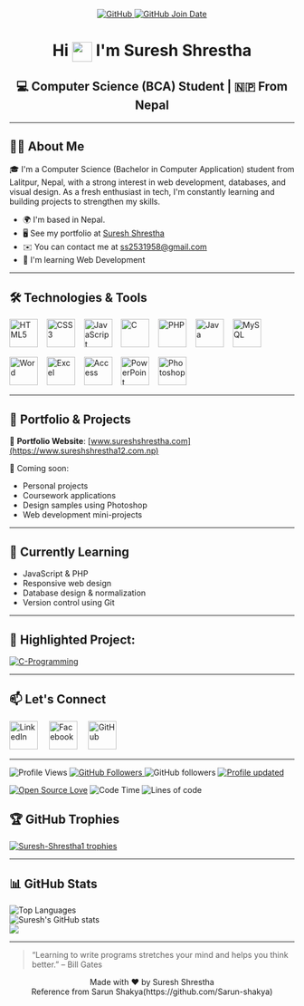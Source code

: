 <p align ="center">
  <a href="https://github.com/Suresh-Shrestha1" target="_blank">
    <img alt="GitHub" src="https://img.shields.io/badge/-@Suresh--Shrestha-181717?style=flat-square&logo=GitHub&logoColor=white">
  </a>
  <a href="https://github.com/Suresh-Shrestha1" target="_blank">
    <img alt="GitHub Join Date" src="https://img.shields.io/badge/GitHub%20Joined-July%202022-181717?style=flat-square&logo=github&logoColor=white" />
  </a>
</p>

<h1 align="center">
  Hi <img src="https://media.giphy.com/media/hvRJCLFzcasrR4ia7z/giphy.gif" width="35" style="vertical-align:middle"/> I'm Suresh Shrestha
</h1>
<!-- <h3 align="center">💻 Aspiring Web Developer | 🎓 Computer Science (BCA) Student | 🇳🇵 From Nepal</h3> -->
<h2 align="center">
  💻 Computer Science (BCA) Student | 🇳🇵 From Nepal
</h2>

---


## 👨‍💻 About Me

🎓 I'm a Computer Science (Bachelor in Computer Application) student from Lalitpur, Nepal, with a strong interest in web development, databases, and visual design. As a fresh enthusiast in tech, I'm constantly learning and building projects to strengthen my skills.

- 🌍 I'm based in Nepal.  
- 🖥️ See my portfolio at [Suresh Shrestha](https://www.sureshshrestha12.com.np)  
- ✉️ You can contact me at [ss2531958@gmail.com](mailto:ss2531958@gmail.com) 
- 🧠 I'm learning Web Development
<!-- - 🚀 I'm currently working on [Company name](http://website) -->  

---

## 🛠️ Technologies & Tools
<p>
  <!-- Programming Languages -->
  <img src="https://cdn.jsdelivr.net/gh/devicons/devicon/icons/html5/html5-original.svg" height="50" alt="HTML5" title="HTML5"/>&nbsp;&nbsp;&nbsp;
  <img src="https://cdn.jsdelivr.net/gh/devicons/devicon/icons/css3/css3-original.svg" height="50" alt="CSS3"  title="CSS3"/>&nbsp;&nbsp;&nbsp;
  <img src="https://cdn.jsdelivr.net/gh/devicons/devicon/icons/javascript/javascript-original.svg" height="50" alt="JavaScript"  title="JavaScript"/>&nbsp;&nbsp;&nbsp;
  <img src="https://cdn.jsdelivr.net/gh/devicons/devicon/icons/c/c-original.svg" height="50" alt="C"  title="C"/>&nbsp;&nbsp;&nbsp;
  <img src="https://cdn.jsdelivr.net/gh/devicons/devicon/icons/php/php-original.svg" height="50" alt="PHP"  title="PHP"/>&nbsp;&nbsp;&nbsp;
  <img src="https://cdn.jsdelivr.net/gh/devicons/devicon/icons/java/java-original.svg" height="50" alt="Java" title="Java"/>&nbsp;&nbsp;&nbsp;
  <img src="https://cdn.jsdelivr.net/gh/devicons/devicon/icons/mysql/mysql-original.svg" height="50" alt="MySQL"  title="SQL"/><br>

  <!-- Tools -->
  <img src="https://img.icons8.com/color/48/000000/microsoft-word-2019.png" height="50" alt="Word"  title="MS-Word"/>&nbsp;&nbsp;&nbsp;
  <img src="https://img.icons8.com/color/48/000000/microsoft-excel-2019.png" height="50" alt="Excel"  title="MS-Excel"/>&nbsp;&nbsp;&nbsp;
  <img src="https://img.icons8.com/color/48/000000/microsoft-access-2019.png" height="50" alt="Access"  title="MS-Access"/>&nbsp;&nbsp;&nbsp;
  <img src="https://img.icons8.com/color/48/000000/microsoft-powerpoint-2019.png" height="50" alt="PowerPoint"  title="MS-PowerPoint"/>&nbsp;&nbsp;&nbsp;
  <img src="https://cdn.jsdelivr.net/gh/devicons/devicon/icons/photoshop/photoshop-plain.svg" height="50" alt="Photoshop"  title="Photoshop"/>
</p>


---

## 📌 Portfolio & Projects

🔗 **Portfolio Website**: [www.sureshshrestha.com](https://www.sureshshrestha12.com.np)

📁 Coming soon:
- Personal projects
- Coursework applications
- Design samples using Photoshop
- Web development mini-projects

---

## 🌱 Currently Learning
- JavaScript & PHP
- Responsive web design
- Database design & normalization
- Version control using Git

---

## 📘 Highlighted Project: 

<a href="https://github.com/Suresh-Shrestha1/C-Programming">
  <img align="center" src="https://github-readme-stats.vercel.app/api/pin/?username=Suresh-Shrestha1&repo=C-Programming&show_icons=true&line_height=27&title_color=6aa6f8&text_color=8a919a&icon_color=6aa6f8&bg_color=ffffff" alt="C-Programming" />
</a>

---

## 📫 Let's Connect
[<img src="https://cdn.jsdelivr.net/gh/devicons/devicon/icons/linkedin/linkedin-original.svg" height="50" alt="LinkedIn"/>](https://www.linkedin.com/in/suresh-shrestha-950151283/)&nbsp;&nbsp;&nbsp;&nbsp;
[<img src="https://cdn.jsdelivr.net/gh/devicons/devicon/icons/facebook/facebook-original.svg" height="50" alt="Facebook"/>](https://www.facebook.com/suresh.shrestha.489575)&nbsp;&nbsp;&nbsp;&nbsp;
[<img src="https://cdn.jsdelivr.net/gh/devicons/devicon/icons/github/github-original.svg" height="50" alt="GitHub"/>](https://github.com/Suresh-Shrestha1)&nbsp;&nbsp;&nbsp;&nbsp;

---

<p align="left">
  <!-- Profile Views -->
  <img src="https://komarev.com/ghpvc/?username=Suresh-Shrestha1&label=Profile%20views&color=0e75b6&style=flat-square" alt="Profile Views" />
  
  <!-- Followers Badge -->
  <a href="https://github.com/Suresh-Shrestha1?tab=followers">
    <img src="https://img.shields.io/github/followers/Suresh-Shrestha1?label=Followers&style=flat-square" alt="GitHub Followers" />
  </a
    <a href="https://github.com/dereknguyen269?tab=followers">
    <img alt="GitHub followers" src="https://img.shields.io/github/followers/dereknguyen269?color=green&logo=github">
  </a>
    <a href="https://github.com/Suresh-Shrestha1/Suresh-Shrestha1" target="_blank">
  <img alt="Profile updated" src="https://img.shields.io/github/last-commit/Suresh-Shrestha1/Suresh-Shrestha1?label=Profile%20Updated&style=flat-square">
</a>

  
[![Open Source Love](https://badges.frapsoft.com/os/v1/open-source.svg?v=102)](https://github.com/Suresh-Shrestha1)
![Code Time](http://img.shields.io/badge/Code%20Time-4%2C480%20hrs%201%20min-blue)
![Lines of code](https://img.shields.io/badge/From%20Hello%20World%20I%27ve%20Written-7.8%20million%20lines%20of%20code-blue)

</p>

## 🏆 GitHub Trophies

<p align="left">
  <a href="https://github.com/ryo-ma/github-profile-trophy">
    <img src="https://github-profile-trophy.vercel.app/?username=Suresh-Shrestha1&margin-w=15&margin-h=15" alt="Suresh-Shrestha1 trophies" />
  </a>
</p>

---


## 📊 GitHub Stats

<p>
  <img src="https://github-readme-stats.vercel.app/api/top-langs/?username=Suresh-Shrestha1&layout=compact&count_private=true" alt = "Top Languages"/>
  <br/>
  <img src="https://github-readme-stats.vercel.app/api?username=Suresh-Shrestha1&show_icons=true" alt="Suresh's GitHub stats" />
  <br>
  <img src="https://github-readme-stats.vercel.app/api/wakatime?username=9e99b0d1-914e-4812-acb4-67a6c4a64969" />
</p>

---
> “Learning to write programs stretches your mind and helps you think better.” – Bill Gates

<p align="center">
  Made with ❤️ by Suresh Shrestha<br>
  Reference from Sarun Shakya(https://github.com/Sarun-shakya)
</p>
